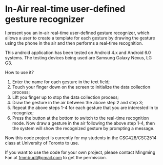 # In-Air real-time user-defined gesture recognizer

I present you an in-air real-time user-defined gesture recognizer, which allows a user to create a template for each gesture by drawing the gesture using the phone in the air and then performs a real-time recognition. 

This android application has been tested on Android 4.x and Android 6.0 systems. The testing devices being used are Samsung Galaxy Nexus, LG G3.  

How to use it?
1. Enter the name for each gesture in the text field;
2. Touch your finger down on the screen to initialize the data collection process;
3. Lift you finger up to stop the data collection process;
4. Draw the gesture in the air between the above step 2 and step 3;
5. Repeat the above steps 1-4 for each gesture that you are interested in to recognize;
6. Press the button at the bottom to switch to the real-time recognition mode. Now draw a gesture in the air following the above step 1-4, then the system will show the recognized gesture by prompting a message.


Now this code project is currently for my students in the CSC428/CSC2514 class at University of Toronto to use. 

If you want to use the code for your own project, please contact Mingming Fan at fmmbupt@gmail.com to get the permission.

